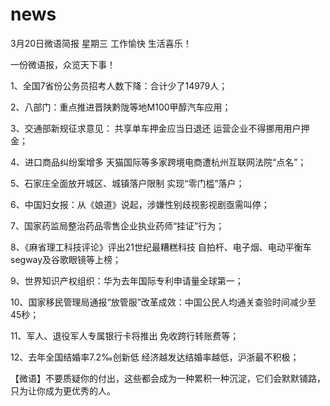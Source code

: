 # news
3月20日微语简报 星期三 工作愉快 生活喜乐！

一份微语报，众览天下事！

1、全国7省份公务员招考人数下降：合计少了14979人；

2、八部门：重点推进晋陕黔陇等地M100甲醇汽车应用；

3、交通部新规征求意见： 共享单车押金应当日退还 运营企业不得挪用用户押金；

4、进口商品纠纷案增多 天猫国际等多家跨境电商遭杭州互联网法院“点名”；

5、石家庄全面放开城区、城镇落户限制 实现“零门槛”落户；

6、中国妇女报：从《娘道》说起，涉嫌性别歧视影视剧亟需叫停；

7、国家药监局整治药品零售企业执业药师“挂证”行为；

8、《麻省理工科技评论》评出21世纪最糟糕科技 自拍杆、电子烟、电动平衡车segway及谷歌眼镜等上榜；

9、世界知识产权组织：华为去年国际专利申请量全球第一；

10、国家移民管理局通报“放管服”改革成效：中国公民人均通关查验时间减少至45秒；

11、军人、退役军人专属银行卡将推出 免收跨行转账费等；

12、去年全国结婚率7.2‰创新低 经济越发达结婚率越低，沪浙最不积极；

【微语】不要质疑你的付出，这些都会成为一种累积一种沉淀，它们会默默铺路，只为让你成为更优秀的人。
